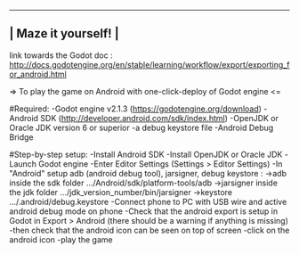 ---------------------
| Maze it yourself! |
---------------------

link towards the Godot doc : http://docs.godotengine.org/en/stable/learning/workflow/export/exporting_for_android.html

=> To play the game on Android with one-click-deploy of Godot engine <=

#Required:
-Godot engine v2.1.3 (https://godotengine.org/download)
-Android SDK (http://developer.android.com/sdk/index.html)
-OpenJDK or Oracle JDK version 6 or superior
-a debug keystore file 
-Android Debug Bridge

#Step-by-step setup:
-Install Android SDK
-Install OpenJDK or Oracle JDK
-Launch Godot engine
-Enter Editor Settings (Settings > Editor Settings)
-In "Android" setup adb (android debug tool), jarsigner, debug keystore :
	->adb inside the sdk folder .../Android/sdk/platform-tools/adb
	->jarsigner inside the jdk folder .../jdk_version_number/bin/jarsigner
	->keystore .../.android/debug.keystore
-Connect phone to PC with USB wire and active android debug mode on phone
-Check that the android export is setup in Godot in Export > Android (there should be a warning if anything is missing)
-then check that the android icon can be seen on top of screen
-click on the android icon
-play the game
